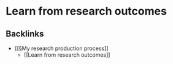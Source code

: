 # Learn from research outcomes

## Backlinks
* [[§My research production process]]
	* [[Learn from research outcomes]]

<!-- {BearID:3F07A792-D4D9-417A-ADD8-7D9A63861A60-469-000001C7EEFC1D25} -->
